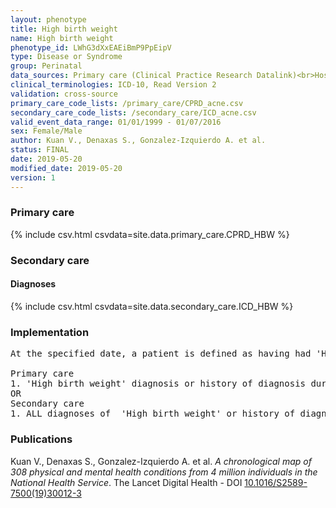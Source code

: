 ```yaml
---
layout: phenotype
title: High birth weight
name: High birth weight
phenotype_id: LWhG3dXxEAEiBmP9PpEipV 
type: Disease or Syndrome
group: Perinatal
data_sources: Primary care (Clinical Practice Research Datalink)<br>Hospitalizations (Hospital Episode Statistics) 
clinical_terminologies: ICD-10, Read Version 2 
validation: cross-source
primary_care_code_lists: /primary_care/CPRD_acne.csv
secondary_care_code_lists: /secondary_care/ICD_acne.csv
valid_event_data_range: 01/01/1999 - 01/07/2016
sex: Female/Male
author: Kuan V., Denaxas S., Gonzalez-Izquierdo A. et al.
status: FINAL
date: 2019-05-20
modified_date: 2019-05-20
version: 1
---
```

### Primary care 
{% include csv.html csvdata=site.data.primary_care.CPRD_HBW %}
### Secondary care 
#### Diagnoses 
{% include csv.html csvdata=site.data.secondary_care.ICD_HBW %}
### Implementation 
<pre>At the specified date, a patient is defined as having had 'High birth weight' IF they meet the criteria for any of the following on or before the specified date. The earliest date on which the individual meets any of the following criteria on or before the specified date is defined as the first event date:

Primary care
1. 'High birth weight' diagnosis or history of diagnosis during a consultation AND IF the patient is aged < 1y at the first event date
OR
Secondary care
1. ALL diagnoses of  'High birth weight' or history of diagnosis during a hospitalization AND IF the patient is aged < 1y at the first event date</pre> 
 
### Publications 
Kuan V., Denaxas S., Gonzalez-Izquierdo A. et al. _A chronological map of 308 physical and mental health conditions from 4 million individuals in the National Health Service_. The Lancet Digital Health - DOI <a href='https://www.thelancet.com/journals/landig/article/PIIS2589-7500(19)30012-3/fulltext'>10.1016/S2589-7500(19)30012-3</a>